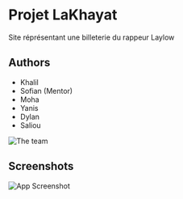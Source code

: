
# Projet LaKhayat

Site réprésentant une billeterie du rappeur Laylow

## Authors

- Khalil
- Sofian (Mentor)
- Moha
- Yanis
- Dylan
- Saliou

![The team](https://www.zupimages.net/up/23/05/wjhz.png)

## Screenshots

![App Screenshot](https://zupimages.net/up/23/05/fsl6.png)
